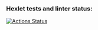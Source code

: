 ### Hexlet tests and linter status:
[![Actions Status](https://github.com/laguta-danil/python-project-lvl1/workflows/hexlet-check/badge.svg)](https://github.com/laguta-danil/python-project-lvl1/actions)